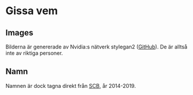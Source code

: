 # Gissa vem

## Images
Bilderna är genererade av Nvidia:s nätverk stylegan2 ([GitHub](https://github.com/NVlabs/stylegan2)). De är alltså inte av riktiga personer.

## Namn
Namnen är dock tagna direkt från [SCB](https://www.statistikdatabasen.scb.se/pxweb/sv/ssd/START__BE__BE0001__BE0001D/BE0001Nyfodda/), år 2014-2019.
